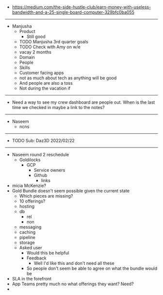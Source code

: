 - https://medium.com/the-side-hustle-club/earn-money-with-useless-bandwidth-and-a-25-single-board-computer-329bfc0ba055
- ---
- Manjusha
	- Product
		- Still good
	- TODO Manjusha 3rd quarter goals
	- TODO Check with Amy on w/e
	- vacay 2 months
	- Domain
	- People
	- Skills
	- Customer facing apps
	- not as much about tech as anything will be good
	- And people are also a toss
	- Not during the vacation if
- ---
- Need a way to see my crew dashboard are people out. When is the last time we checked in maybe a link to the notes?
- ---
- Naseem
	- ncns
- ---
- TODO Sub: Daz3D 2022/02/22
- ---
- Naseem round 2 reschedule
	- Goldilocks
		- GCP
			- Service owners
			- Github
				- links
- micia McKenzie?
- Gold Bundle doesn't seem possible given the current state
	- Which pieces are missing?
	- 10 offerings?
	- hosting
	- db
		- rel
		- non
	- messaging
	- caching
	- pipeline
	- storage
	- Asked user
		- Would this be helpful
		- Feedback
			- Well I'd like this and don't need all these
		- So people don't seem be able to agree on what the bundle would be
- SLA in the forefront
- App Teams pretty much no what offerings they want? Need?
-